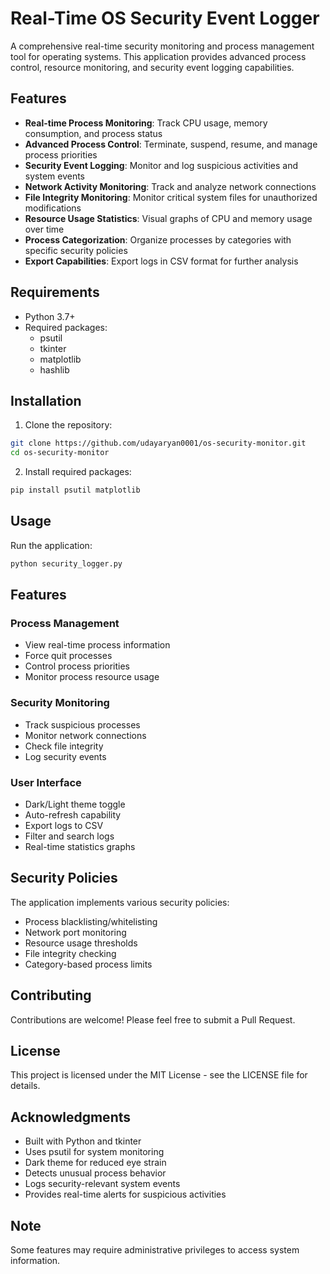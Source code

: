 # Real-Time OS Security Event Logger

A comprehensive real-time security monitoring and process management tool for operating systems. This application provides advanced process control, resource monitoring, and security event logging capabilities.

## Features

- **Real-time Process Monitoring**: Track CPU usage, memory consumption, and process status
- **Advanced Process Control**: Terminate, suspend, resume, and manage process priorities
- **Security Event Logging**: Monitor and log suspicious activities and system events
- **Network Activity Monitoring**: Track and analyze network connections
- **File Integrity Monitoring**: Monitor critical system files for unauthorized modifications
- **Resource Usage Statistics**: Visual graphs of CPU and memory usage over time
- **Process Categorization**: Organize processes by categories with specific security policies
- **Export Capabilities**: Export logs in CSV format for further analysis

## Requirements

- Python 3.7+
- Required packages:
  - psutil
  - tkinter
  - matplotlib
  - hashlib

## Installation

1. Clone the repository:
```bash
git clone https://github.com/udayaryan0001/os-security-monitor.git
cd os-security-monitor
```

2. Install required packages:
```bash
pip install psutil matplotlib
```

## Usage

Run the application:
```bash
python security_logger.py
```

## Features

### Process Management
- View real-time process information
- Force quit processes
- Control process priorities
- Monitor process resource usage

### Security Monitoring
- Track suspicious processes
- Monitor network connections
- Check file integrity
- Log security events

### User Interface
- Dark/Light theme toggle
- Auto-refresh capability
- Export logs to CSV
- Filter and search logs
- Real-time statistics graphs

## Security Policies

The application implements various security policies:
- Process blacklisting/whitelisting
- Network port monitoring
- Resource usage thresholds
- File integrity checking
- Category-based process limits

## Contributing

Contributions are welcome! Please feel free to submit a Pull Request.

## License

This project is licensed under the MIT License - see the LICENSE file for details.

## Acknowledgments

- Built with Python and tkinter
- Uses psutil for system monitoring
- Dark theme for reduced eye strain
- Detects unusual process behavior
- Logs security-relevant system events
- Provides real-time alerts for suspicious activities

## Note
Some features may require administrative privileges to access system information. 